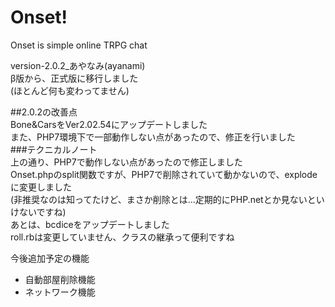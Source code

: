 # Onset!

Onset is simple online TRPG chat

version-2.0.2_あやなみ(ayanami)  
β版から、正式版に移行しました  
(ほとんど何も変わってません)  
  
##2.0.2の改善点  
Bone&CarsをVer2.02.54にアップデートしました  
また、PHP7環境下で一部動作しない点があったので、修正を行いました  
###テクニカルノート  
上の通り、PHP7で動作しない点があったので修正しました  
Onset.phpのsplit関数ですが、PHP7で削除されていて動かないので、explodeに変更しました  
(非推奨なのは知ってたけど、まさか削除とは...定期的にPHP.netとか見ないといけないですね)  
あとは、bcdiceをアップデートしました  
roll.rbは変更していません、クラスの継承って便利ですね  
  
今後追加予定の機能
+ 自動部屋削除機能
+ ネットワーク機能
